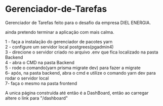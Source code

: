 # Gerenciador-de-Tarefas

Gerenciador de Tarefas feito para o desafio da empresa DIEL ENERGIA.

ainda pretendo terminar a aplicação com mais calma.

1 - faça a instalação do gerenciador de pacotes yarn </br >
2 - configure um servidor local postgrees(pgadmin4) </br >
3 - direcione o servidor criado no arquivo .env que fica localizado na pasta Backend </br >
4 - abra o CMD na pasta Backend </br >
5 - rode o comando(yarn prisma migrate dev) para fazer a migrate  </br >
6-  após, na pasta backend, abra o cmd e utilize o comando yarn dev para rodar o servidor local </br >
7-  faça o mesmo na pasta frontend  </br >

A unica página construída até então é a DashBoard, então ao carregar altere o link para "/dashboard"
